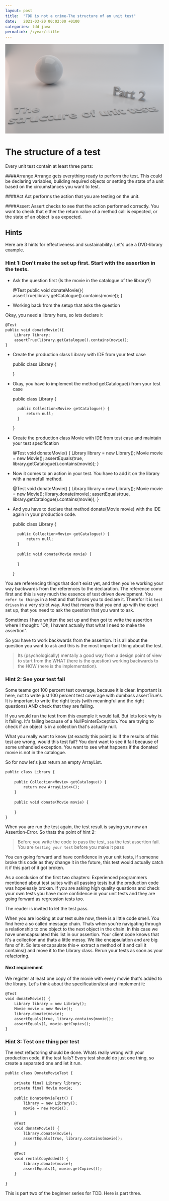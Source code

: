 ```yaml
---
layout: post
title:  "TDD is not a crime-The structure of an unit test"
date:   2021-03-20 00:02:00 +0100
categories: tdd java
permalink: /:year/:title
---
```


![structure of an unit test](../images/TDD2-structure-of-unit-tests.png)

# The structure of a test

Every unit test contain at least three parts:

####Arrange
Arrange gets everything ready to perform the test. 
This could be declaring variables, building required objects or 
setting the state of a unit based on the circumstances you want to 
test.

####Act
Act performs the action that you are testing on the unit.

####Assert
Assert checks to see that the action performed correctly. You want to check that 
either the return value of a method call is expected, or the state of an object is as expected.

## Hints
Here are 3 hints for effectiveness and sustainability.
Let's use a DVD-library example.

### Hint 1: Don't make the set up first. Start with the assertion in the tests.
* Ask the question first (Is the movie in the catalogue of the library?)


    @Test
    public void donateMovie(){
        assertTrue(library.getCatalogue().contains(movie));
    }

* Working back from the setup that asks the question <br>
  
Okay, you need a library here, so lets declare it


    @Test
    public void donateMovie(){
        Library library;
        assertTrue(library.getCatalogue().contains(movie));    
    }

* Create the production class Library with IDE from your test case


    public class Library {
    
    }


* Okay, you have to implement the method getCatalogue() from your test case


    public class Library {
    
        public Collection<Movie> getCatalogue() {
            return null;
        }
    }

* Create the production class Movie with IDE from test case and maintain your test specification


    @Test
    void donateMovie() {
        Library library = new Library();
        Movie movie = new Movie();
        assertEquals(true, library.getCatalogue().contains(movie));
    }

* Now it comes to an action in your test. You have to add it on the library with a namefull method.


    @Test
    void donateMovie() {
        Library library = new Library();
        Movie movie = new Movie();
        library.donate(movie);
        assertEquals(true, library.getCatalogue().contains(movie));
    }

* And you have to declare that method donate(Movie movie) with the IDE again in your production code.


    public class Library {
    
        public Collection<Movie> getCatalogue() {
            return null;
        }
    
        public void donate(Movie movie) {
    
        }
    }


You are referencing things that don't exist yet, and then you're working your way backwards
from the references to the declaration.
The reference come first and this is very much the essence of test driven development.
You `refer to things` in a test and that forces you to declare it. Therefor it is `test driven` in a very strict way.
And that means that you end up with the exact set up, that you need to ask the question that you want to ask.

Sometimes I have written the set up and then got to write the assertion where
I thought: "Oh, I havent actually that what I need to make the assertion".

So you have to work backwards from the assertion.
It is all about the question you want to ask and this is the most important thing about the test.

>Its (psychologically) mentally a good way from a design point of view to start from the WHAT (here is the question) working backwards to the HOW (here is the implementation).

### Hint 2: See your test fail

Some teams got 100 percent test coverage, because it is clear.
Important is here, not to write just 100 percent test coverage with dumbass assertTrue's.
It is important to write the right tests (with meaningful and the right questions) AND check that they are failing.

If you would run the test from this example it would fail. But lets look why is it failing.
It's failing because of a NullPointerException.
You are trying to check if an object is in a collection that's actually null.

What you really want to know (at exactly this point) is: If the results of this test are wrong, would this test fail?
You dont want to see it fail because of some unhandled exception. You want to see what happens if the
donated movie is not in the catalogue.

So for now let's just return an empty ArrayList.

    public class Library {
    
        public Collection<Movie> getCatalogue() {
            return new ArrayList<>();
        }
    
        public void donate(Movie movie) {
    
        }
    }

When you are run the test again, the test result is saying you now an Assertion-Error. So thats the point of hint 2:
>Before you write the code to pass the test, `see` the test assertion fail.
>You are `testing your test` before you make it pass

You can going forward and have confidence in your unit tests, if someone broke this code as they change it in the future,
this test would actually catch it if this part of it got broken.

As a conclusion of the first two chapters:
Experienced programmers mentioned about test suites with all passing tests but the production code was hopelessly broken.
If you are asking high quality questions and check your own tests you have more confidence in your unit tests
and they are going forward as regression tests too.

The reader is invited to let the test pass.

When you are looking at our test suite now, there is a little code smell. You find here a so called message chain.
Thats when you're navigating through a relationship to one object to the next object in the chain.
In this case we have unencapsulated this list in our assertion. Your client code knows that it's a collection
and thats a little messy. We like encapsulation and are big fans of it.
So lets encapsulate this-> extract a method of it and call it contains() and move it to the Library class.
Rerun your tests as soon as your refactoring.

#### Next requirement

We register at least one copy of the movie with every movie that's added to the library.
Let's think about the specification/test and implement it:


    @Test
    void donateMovie() {
        Library library = new Library();
        Movie movie = new Movie();
        library.donate(movie);
        assertEquals(true, library.contains(movie));
        assertEquals(1, movie.getCopies();
    }

### Hint 3: Test one thing per test

The next refactoring should be done. Whats really wrong with your production code, if the test fails?
Every test should do just one thing, so create a separated one and let it run.

    public class DonateMovieTest {
    
        private final Library library;
        private final Movie movie;
    
        public DonateMovieTest() {
            library = new Library();
            movie = new Movie();
        }
    
        @Test
        void donateMovie() {
            library.donate(movie);
            assertEquals(true, library.contains(movie));
        }
    
        @Test
        void rentalCopyAdded() {
            library.donate(movie);
            assertEquals(1, movie.getCopies());
        }
    
    }

This is part two of the beginner series for TDD. Here is part three.
